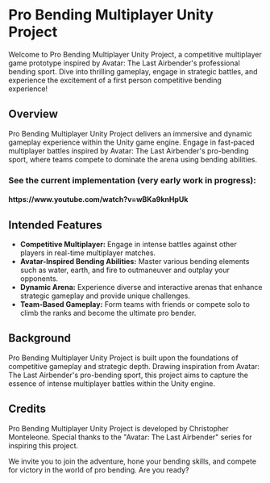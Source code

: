 <!DOCTYPE html>
<html lang="en">
<head>
<meta charset="UTF-8">
<meta name="viewport" content="width=device-width, initial-scale=1.0">
<h1>Pro Bending Multiplayer Unity Project</h1>
</head>
<body>
<p>Welcome to Pro Bending Multiplayer Unity Project, a competitive multiplayer game prototype inspired by Avatar: The Last Airbender's professional bending sport. Dive into thrilling gameplay, engage in strategic battles, and experience the excitement of a first person competitive bending experience!</p>

<h2>Overview</h2>
<p>Pro Bending Multiplayer Unity Project delivers an immersive and dynamic gameplay experience within the Unity game engine. Engage in fast-paced multiplayer battles inspired by Avatar: The Last Airbender's pro-bending sport, where teams compete to dominate the arena using bending abilities.</p>

<h3>See the current implementation (very early work in progress): </h3>
<h4>https://www.youtube.com/watch?v=wBKa9knHpUk</h4>

<h2>Intended Features</h2>
<ul>
  <li><strong>Competitive Multiplayer:</strong> Engage in intense battles against other players in real-time multiplayer matches.</li>
  <li><strong>Avatar-Inspired Bending Abilities:</strong> Master various bending elements such as water, earth, and fire to outmaneuver and outplay your opponents.</li>
  <li><strong>Dynamic Arena:</strong> Experience diverse and interactive arenas that enhance strategic gameplay and provide unique challenges.</li>
  <li><strong>Team-Based Gameplay:</strong> Form teams with friends or compete solo to climb the ranks and become the ultimate pro bender.</li>
</ul>

<h2>Background</h2>
<p>Pro Bending Multiplayer Unity Project is built upon the foundations of competitive gameplay and strategic depth. Drawing inspiration from Avatar: The Last Airbender's pro-bending sport, this project aims to capture the essence of intense multiplayer battles within the Unity engine.</p>

<h2>Credits</h2>
<p>Pro Bending Multiplayer Unity Project is developed by Christopher Monteleone. Special thanks to the "Avatar: The Last Airbender" series for inspiring this project.</p>

<p>We invite you to join the adventure, hone your bending skills, and compete for victory in the world of pro bending. Are you ready?</p>
</body>
</html>
